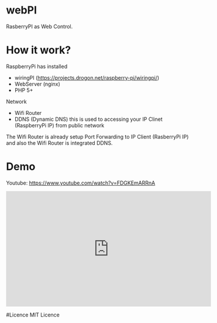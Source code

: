 # webPI
RasberryPI as Web Control.

# How it work?
RaspberryPi has installed
 - wiringPI (https://projects.drogon.net/raspberry-pi/wiringpi/)
 - WebServer (nginx)
 - PHP 5+

Network
  - Wifi Router
  - DDNS (Dynamic DNS) this is used to accessing your IP Clinet (RaspberryPi IP) from public network

The Wifi Router is already setup Port Forwarding to IP Client (RasberryPi IP) and also the Wifi Router is integrated DDNS.

# Demo
Youtube: https://www.youtube.com/watch?v=FDGKEmARRnA
<iframe width="560" height="315" src="https://www.youtube.com/embed/FDGKEmARRnA" frameborder="0" allowfullscreen></iframe>

#Licence
MIT Licence

